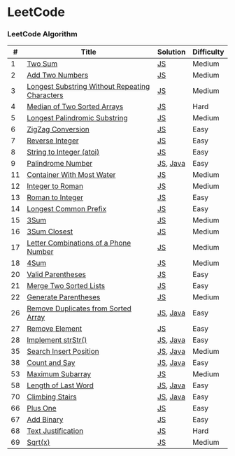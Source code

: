 LeetCode
========

### LeetCode Algorithm


| # | Title | Solution | Difficulty |
|---| ----- | -------- | ---------- |
|1|[Two Sum](https://oj.leetcode.com/problems/two-sum/)| [JS](./algorithms/js/twoSum/twoSum.js)|Medium|
|2|[Add Two Numbers](https://oj.leetcode.com/problems/add-two-numbers/)| [JS](./algorithms/js/addTwoNumbers/addTwoNumbers.js)|Medium|
|3|[Longest Substring Without Repeating Characters](https://oj.leetcode.com/problems/longest-substring-without-repeating-characters/)| [JS](./algorithms/js/longestSubstringWithoutRepeatingCharacters/longestSubstringWithoutRepeatingCharacters.js)|Medium|
|4|[Median of Two Sorted Arrays](https://oj.leetcode.com/problems/median-of-two-sorted-arrays/)| [JS](./algorithms/js/medianOfTwoSortedArrays/medianOfTwoSortedArrays.js)|Hard|
|5|[Longest Palindromic Substring](https://oj.leetcode.com/problems/longest-palindromic-substring/)| [JS](./algorithms/js/longestPalindromicSubstring/longestPalindromicSubstring.js)|Medium|
|6|[ZigZag Conversion](https://oj.leetcode.com/problems/zigzag-conversion/)| [JS](./algorithms/js/zigZagConversion/zigZagConversion.js)|Easy|
|7|[Reverse Integer](https://oj.leetcode.com/problems/reverse-integer/)| [JS](./algorithms/js/reverseInteger/reverseInteger.js)|Easy|
|8|[String to Integer (atoi)](https://oj.leetcode.com/problems/string-to-integer-atoi/)| [JS](./algorithms/js/stringToIntegerAtoi/stringToIntegerAtoi.js)|Easy|
|9|[Palindrome Number](https://oj.leetcode.com/problems/palindrome-number/)| [JS](./algorithms/js/palindromeNumber/palindromeNumber.js), [Java](./algorithms/java/src/palindromeNumber/PalindromeNumber.java)|Easy|
|11|[Container With Most Water](https://oj.leetcode.com/problems/container-with-most-water/)| [JS](./algorithms/js/containerWithMostWater/containerWithMostWater.js)|Medium|
|12|[Integer to Roman](https://oj.leetcode.com/problems/integer-to-roman/)| [JS](./algorithms/js/integerToRoman/integerToRoman.js)|Medium|
|13|[Roman to Integer](https://oj.leetcode.com/problems/roman-to-integer/)| [JS](./algorithms/js/romanToInteger/romanToInteger.js)|Easy|
|14|[Longest Common Prefix](https://oj.leetcode.com/problems/longest-common-prefix/)| [JS](./algorithms/js/longestCommonPrefix/longestCommonPrefix.js)|Easy|
|15|[3Sum](https://oj.leetcode.com/problems/3sum/)| [JS](./algorithms/js/3sum/3sum.js)|Medium|
|16|[3Sum Closest](https://oj.leetcode.com/problems/3sum-closest/)| [JS](./algorithms/js/3sumClosest/3sumClosest.js)|Medium|
|17|[Letter Combinations of a Phone Number](https://oj.leetcode.com/problems/letter-combinations-of-a-phone-number/)| [JS](./algorithms/js/letterCombinationsOfAPhoneNumber/letterCombinationsOfAPhoneNumber.js)|Medium|
|18|[4Sum](https://oj.leetcode.com/problems/4sum/)| [JS](./algorithms/js/4sum/4sum.js)|Medium|
|20|[Valid Parentheses](https://oj.leetcode.com/problems/valid-parentheses/)| [JS](./algorithms/js/validParentheses/validParentheses.js)|Easy|
|21|[Merge Two Sorted Lists](https://oj.leetcode.com/problems/merge-two-sorted-lists/)| [JS](./algorithms/js/mergeTwoSortedList/mergeTwoSortedList.js)|Easy|
|22|[Generate Parentheses](https://oj.leetcode.com/problems/generate-parentheses/)| [JS](./algorithms/js/generateParentheses/generateParentheses.js)|Medium|
|26|[Remove Duplicates from Sorted Array](https://oj.leetcode.com/problems/remove-duplicates-from-sorted-array/)| [JS](./algorithms/js/removeDuplicatesFromSortedArray/removeDuplicatesFromSortedArray.js), [Java](./algorithms/java/src/removeDuplicatesFromSortedArray/RemoveDuplicatesFromSortedArray.java)|Easy|
|27|[Remove Element](https://oj.leetcode.com/problems/remove-element/)| [JS](./algorithms/js/removeElement/removeElement.js)|Easy|
|28|[Implement strStr()](https://oj.leetcode.com/problems/implement-strstr/)| [JS](./algorithms/js/strStr/strStr.js), [Java](./algorithms/java/src/strStr/strStr.java)|Easy|
|35|[Search Insert Position](https://oj.leetcode.com/problems/search-insert-position/)| [JS](./algorithms/js/searchInsertPosition/searchInsertPosition.js), [Java](./algorithms/java/src/searchInsertPosition/searchInsertPosition.java)|Medium|
|38|[Count and Say](https://oj.leetcode.com/problems/count-and-say/)| [JS](./algorithms/js/countAndSay/countAndSay.js), [Java](./algorithms/java/src/countAndSay/CountAndSay.java)|Easy|
|53|[Maximum Subarray](https://oj.leetcode.com/problems/maximum-subarray/)| [JS](./algorithms/js/maximumSubArray/maximumSubArray.js)|Medium|
|58|[Length of Last Word](https://oj.leetcode.com/problems/length-of-last-word/)| [JS](./algorithms/js/lengthOfLastWord/lengthOfLastWord.js), [Java](./algorithms/java/src/lengthOfLastWord/LengthOfLastWord.java)|Easy|
|70|[Climbing Stairs](https://oj.leetcode.com/problems/climbing-stairs/)| [JS](./algorithms/js/climbStairs/climbStairs.js), [Java](./algorithms/java/src/dynamicProgramming/climbStairs/climbStairs.java)|Easy|
|66|[Plus One](https://oj.leetcode.com/problems/plus-one/)| [JS](./algorithms/js/plusOne/plusOne.js)|Easy|
|67|[Add Binary](https://oj.leetcode.com/problems/add-binary/)| [JS](./algorithms/js/addBinary/addBinary.js)|Easy|
|68|[Text Justification](https://oj.leetcode.com/problems/text-justification/)| [JS](./algorithms/js/textJustification/textJustification.js)|Hard|
|69|[Sqrt(x)](https://oj.leetcode.com/problems/sqrtx/)| [JS](./algorithms/js/sqrt/sqrt.js)|Medium|